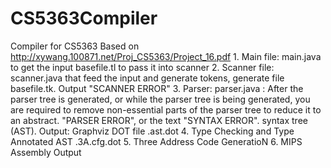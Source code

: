 # CS5363Compiler

Compiler for CS5363 Based on http://xywang.100871.net/Proj_CS5363/Project_16.pdf 1. Main file: main.java to get the input basefile.tl to pass it into scanner 2. Scanner file: scanner.java that feed the input and generate tokens, generate file basefile.tk. Output "SCANNER ERROR" 3. Parser: parser.java : After the parser tree is generated, or while the parser tree is being generated, you are required to remove non-essential parts of the parser tree to reduce it to an abstract. "PARSER ERROR", or the text "SYNTAX ERROR". syntax tree (AST). Output: Graphviz DOT file .ast.dot 4. Type Checking and Type Annotated AST .3A.cfg.dot 5. Three Address Code GeneratioN 6. MIPS Assembly Output
